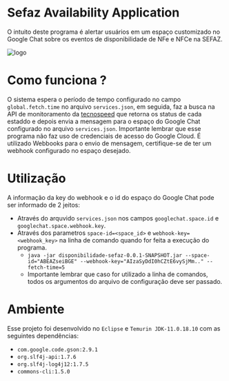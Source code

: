 # Sefaz Availability Application

O intuito deste programa é alertar usuários em um espaço customizado no Google Chat sobre os eventos de disponibilidade de NFe e NFCe na SEFAZ.

![logo](https://github.com/daviddev16/sefaz-availability-core/blob/master/assets/logo.png)

# Como funciona ?

O sistema espera o período de tempo configurado no campo ``global.fetch.time`` no arquivo ``services.json``, em seguida, faz a busca na API de monitoramento da [tecnospeed](monitor.tecnospeed.com.br) que retorna os status de cada estaddo e depois envia a mensagem para o espaço do Google Chat configurado no arquivo ``services.json``. Importante lembrar que esse programa não faz uso de credenciais de acesso do Google Cloud. É utilizado Webbooks para o envio de mensagem, certifique-se de ter um webhook configurado no espaço desejado.

# Utilização

A informação da key do webhook e o id do espaço do Google Chat pode ser informado de 2 jeitos:
- Através do arquvido ``services.json`` nos campos ``googlechat.space.id`` e ``googlechat.space.webhook.key``.
- Através dos parametros ``space-id=<space_id>`` e ``webhook-key=<webhook_key>`` na linha de comando quando for feita a execução do programa.
  - ``java -jar disponibilidade-sefaz-0.0.1-SNAPSHOT.jar --space-id="ABEAZseiBGE" --webhook-key="AIzaSyDdI0hCZtE6vySjMm.." --fetch-time=5``
  - Importante lembrar que caso for utilizado a linha de comandos, todos os argumentos do arquivo de configuração deve ser passado.

# Ambiente

Esse projeto foi desenvolvido no ``Eclipse`` e ``Temurin JDK-11.0.18.10`` com as seguintes dependências:
- ``com.google.code.gson:2.9.1``
- ``org.slf4j-api:1.7.6``
- ``org.slf4j-log4j12:1.7.5``
- ``commons-cli:1.5.0``
